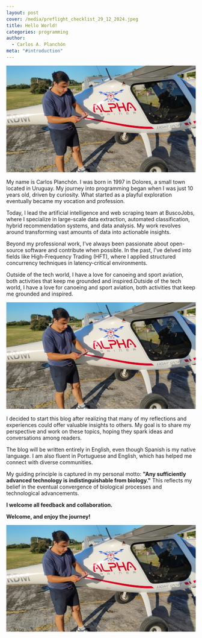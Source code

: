 ```yaml
---
layout: post
cover: /media/preflight_checklist_29_12_2024.jpeg
title: Hello World!
categories: programming
author:
  - Carlos A. Planchón
meta: "#introduction"
---
```

![](/media/preflight_checklist_29_12_2024.jpeg)

My name is Carlos Planchón. I was born in 1997 in Dolores, a small town located in Uruguay. My journey into programming began when I was just 10 years old, driven by curiosity. What started as a playful exploration eventually became my vocation and profession.

Today, I lead the artificial intelligence and web scraping team at BuscoJobs, where I specialize in large-scale data extraction, automated classification, hybrid recommendation systems, and data analysis. My work revolves around transforming vast amounts of data into actionable insights.

Beyond my professional work, I've always been passionate about open-source software and contribute when possible. In the past, I've delved into fields like High-Frequency Trading (HFT), where I applied structured concurrency techniques in latency-critical environments.

Outside of the tech world, I have a love for canoeing and sport aviation, both activities that keep me grounded and inspired.Outside of the tech world, I have a love for canoeing and sport aviation, both activities that keep me grounded and inspired.

![](/media/preflight_checklist_29_12_2024.jpeg)

I decided to start this blog after realizing that many of my reflections and experiences could offer valuable insights to others. My goal is to share my perspective and work on these topics, hoping they spark ideas and conversations among readers.

The blog will be written entirely in English, even though Spanish is my native language. I am also fluent in Portuguese and English, which has helped me connect with diverse communities.

My guiding principle is captured in my personal motto: **"Any sufficiently advanced technology is indistinguishable from biology."** This reflects my belief in the eventual convergence of biological processes and technological advancements.

**I welcome all feedback and collaboration.**

**Welcome, and enjoy the journey!**

![](/media/preflight_checklist_29_12_2024.jpeg)